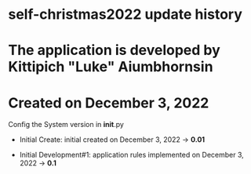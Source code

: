 # self-christmas2022 update history

# The application is developed by Kittipich "Luke" Aiumbhornsin

# Created on December 3, 2022

Config the System version in **init**.py

- Initial Create: initial created on December 3, 2022 -> **0.01**

- Initial Development#1: application rules implemented on December 3, 2022 -> **0.1**
